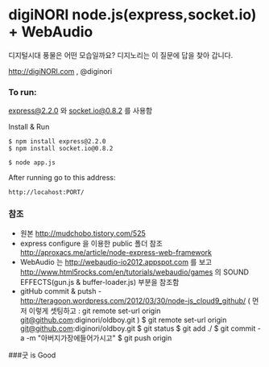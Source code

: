 digiNORI node.js(express,socket.io) + WebAudio
===

디지털시대 풍물은 어떤 모습일까요?
디지노리는 이 질문에 답을 찾아 갑니다.

http://digiNORI.com , @diginori

### To run:

express@2.2.0 와 socket.io@0.8.2 를 사용함


Install & Run

    $ npm install express@2.2.0
	$ npm install socket.io@0.8.2

	$ node app.js
	
After running go to this address:

	http://locahost:PORT/

	
### 참조

- 원본 http://mudchobo.tistory.com/525
- express configure 을 이용한 public 폴더 참조 http://aproxacs.me/article/node-express-web-framework
- WebAudio 는 http://webaudio-io2012.appspot.com 를 보고 http://www.html5rocks.com/en/tutorials/webaudio/games 의 SOUND EFFECTS(gun.js & buffer-loader.js) 부분을 참조함
- gitHub commit & putsh - http://teragoon.wordpress.com/2012/03/30/node-js_cloud9_github/ ( 먼저 이렇게 셋팅하고 : git remote set-url origin git@github.com:diginori/oldboy.git )
    $ git remote set-url origin git@github.com:diginori/oldboy.git
    $ git status
    $ git add ./
    $ git commit -a -m "아버지가장에들어가시고"
    $ git push origin

###굿 is Good